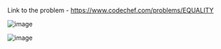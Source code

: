 Link to the problem - https://www.codechef.com/problems/EQUALITY



![image](https://github.com/Haleshot/Competitive-Programming/assets/57552973/97b6931a-cc78-41c3-b429-82adfcb0724f)



![image](https://github.com/Haleshot/Competitive-Programming/assets/57552973/b0e8c359-1897-4e0d-9515-5d6b51588ae6)
